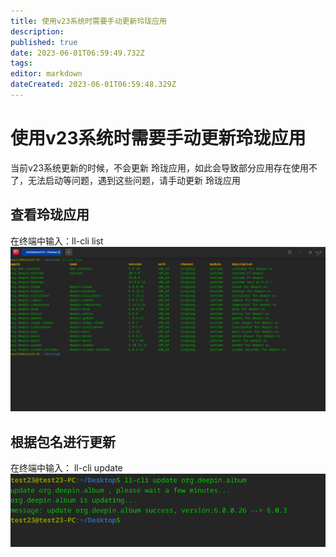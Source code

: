 ```yaml
---
title: 使用v23系统时需要手动更新玲珑应用
description: 
published: true
date: 2023-06-01T06:59:49.732Z
tags: 
editor: markdown
dateCreated: 2023-06-01T06:59:48.329Z
---
```


# 使用v23系统时需要手动更新玲珑应用
当前v23系统更新的时候，不会更新 玲珑应用，如此会导致部分应用存在使用不了，无法启动等问题，遇到这些问题，请手动更新 玲珑应用

## 查看玲珑应用
在终端中输入：ll-cli list
![2023-6-1_84344.png](/2023-6-1_84344.png)

## 根据包名进行更新
在终端中输入： ll-cli update 
![2023-6-1_85464.png](/2023-6-1_85464.png)